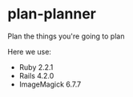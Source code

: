 # plan-planner
Plan the things you're going to plan

Here we use:
+ Ruby 2.2.1
+ Rails 4.2.0
+ ImageMagick 6.7.7